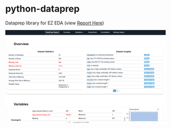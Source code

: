 # python-dataprep
Dataprep library for EZ EDA (view <a href="Report.html" target="_top">Report Here</a>)

<img src='dataprep.PNG' width=800 />
